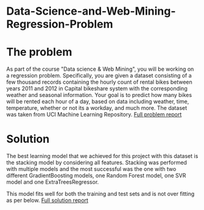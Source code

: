 # Data-Science-and-Web-Mining-Regression-Problem

# The problem
As part of the course "Data science & Web Mining", you will be working on a regression problem. Specifically, you are given a dataset consisting of a few thousand records containing the hourly count of rental bikes between years 2011 and 2012 in Capital bikeshare system with the corresponding weather and seasonal information.
Your goal is to predict how many bikes will be rented each hour of a day, based on data including weather, time, temperature, whether or not its a workday, and much more.
The dataset was taken from UCI Machine Learning Repository. [Full problem report](https://github.com/Svestis/Data-Science-and-Web-Mining-Regression-Problem/blob/master/project_undergrad.ipynb)

# Solution

The best learning model that we achieved for this project with this dataset is the stacking model by considering all features. Stacking was performed with multiple models and the most successful was the one with two different GradientBoosting models, one Random Forest model, one SVR model and one ExtraTreesRegressor.

This model fits well for both the training and test sets and is not over fitting as per below. [Full solution report](https://github.com/Svestis/Data-Science-and-Web-Mining-Regression-Problem/blob/master/Final.ipynb)
